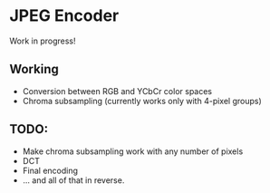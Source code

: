 # JPEG Encoder
Work in progress!

## Working
- Conversion between RGB and YCbCr color spaces
- Chroma subsampling (currently works only with 4-pixel groups)

## TODO:
- Make chroma subsampling work with any number of pixels
- DCT
- Final encoding
- ... and all of that in reverse.